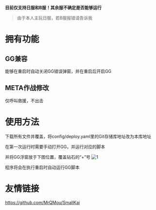 **目前仅支持日服和B服！其余服不确定是否能够运行**

> 由于本人主玩日服，若B服报错请告诉我

# 拥有功能  
## GG兼容  
能够在重启时自动关闭GG错误弹窗，并在重启后开启GG  
## META作战修改
仅呼叫救援，不出击

# 使用方法

下载所有文件并覆盖，将config/deploy.yaml里的Git存储库地址改为本库地址

在第一次运行时需要手动打开GG，并运行对应的脚本

并将GG浮窗放于下图位置，覆盖钻石的“+”号
![1](https://github.com/user-attachments/assets/81ef6cff-3b5b-49db-9c93-8c11f4b518a8)

程序将会在执行重启时自动运行GG脚本

# 友情链接
https://github.com/MrQMou/SmallKai
